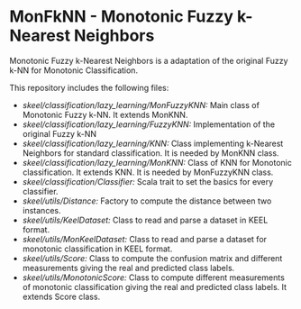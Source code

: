 # MonFkNN - Monotonic Fuzzy k-Nearest Neighbors 

Monotonic Fuzzy k-Nearest Neighbors is a adaptation of the original Fuzzy k-NN for Monotonic Classification. 

This repository includes the following files:
- *skeel/classification/lazy_learning/MonFuzzyKNN:* Main class of Monotonic Fuzzy k-NN. It extends MonKNN.
- *skeel/classification/lazy_learning/FuzzyKNN:* Implementation of the original Fuzzy k-NN 
- *skeel/classification/lazy_learning/KNN:* Class implementing k-Nearest Neighbors for standard classification. It is needed by MonKNN class.
- *skeel/classification/lazy_learning/MonKNN:* Class of KNN for Monotonic classification. It extends KNN. It is needed by MonFuzzyKNN class.
- *skeel/classification/Classifier:* Scala trait to set the basics for every classifier.
- *skeel/utils/Distance:* Factory to compute the distance between two instances.
- *skeel/utils/KeelDataset:* Class to read and parse a dataset in KEEL format.
- *skeel/utils/MonKeelDataset:* Class to read and parse a dataset for monotonic classification in KEEL format.
- *skeel/utils/Score:* Class to compute the confusion matrix and different measurements giving the real and predicted class labels.
- *skeel/utils/MonotonicScore:* Class to compute different measurements of monotonic classification giving the real and predicted class labels. It extends Score class.

